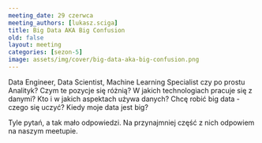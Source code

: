 ```yaml
---
meeting_date: 29 czerwca
meeting_authors: [lukasz.sciga]
title: Big Data AKA Big Confusion
old: false
layout: meeting
categories: [sezon-5]
image: assets/img/cover/big-data-aka-big-confusion.png
---
```


Data Engineer, Data Scientist, Machine Learning Specialist czy po prostu Analityk? Czym te pozycje się różnią? W jakich technologiach pracuje się z danymi? 
Kto i w jakich aspektach używa danych? Chcę robić big data - czego się uczyć? Kiedy moje data jest big? 

Tyle pytań, a tak mało odpowiedzi. Na przynajmniej część z nich odpowiem na naszym meetupie.
